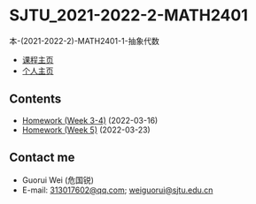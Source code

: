 # SJTU_2021-2022-2-MATH2401

本-(2021-2022-2)-MATH2401-1-抽象代数

- [课程主页](https://grwei.github.io/SJTU_2021-2022-2-MATH6008/MATH2401/hw_危国锐_516021910080.html)
- [个人主页](https://grwei.github.io/)

## Contents

- [Homework (Week 3-4)](https://grwei.github.io/SJTU_2021-2022-2-MATH6008/MATH2401/hw20220316_危国锐_516021910080.pdf) (2022-03-16)
- [Homework (Week 5)](https://grwei.github.io/SJTU_2021-2022-2-MATH6008/MATH2401/hw20220323_危国锐_516021910080.pdf) (2022-03-23)

## Contact me

- Guorui Wei (危国锐)
- E-mail: 313017602@qq.com; weiguorui@sjtu.edu.cn
